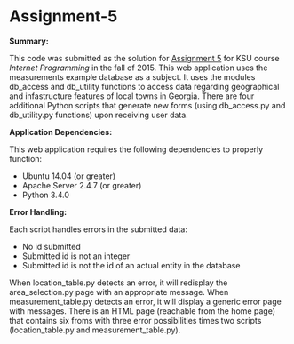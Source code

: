 # Assignment-5

**Summary:**

This code was submitted as the solution for [Assignment 5](https://ksuweb.kennesaw.edu/~bsetzer/old/4720fa15/nanoc/output/assignments/5/) for KSU course *Internet Programming* in the fall of 2015. This web application uses the measurements example database as a subject. It uses the modules db_access and db_utility functions to access data regarding geographical and infastructure features of local towns in Georgia. There are four additional Python scripts that generate new forms (using db_access.py and db_utility.py functions) upon receiving user data. 

**Application Dependencies:**

This web application requires the following dependencies to properly function:

- Ubuntu 14.04 (or greater)
- Apache Server 2.4.7 (or greater)
- Python 3.4.0

**Error Handling:**

Each script handles errors in the submitted data:

- No id submitted
- Submitted id is not an integer
- Submitted id is not the id of an actual entity in the database

When location_table.py detects an error, it will redisplay the area_selection.py page with an appropriate message. When measurement_table.py detects an error, it will display a generic error page with messages. There is an HTML page (reachable from the home page) that contains six froms with three error possibilities times two scripts (location_table.py and measurement_table.py). 
